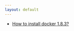 ```yaml
---
layout: default
---
```


* [How to install docker 1.8.3?](https://forums.docker.com/t/how-to-install-docker-1-8-3/)

